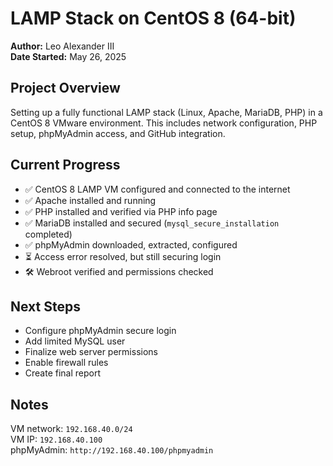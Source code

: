 # LAMP Stack on CentOS 8 (64-bit)

**Author:** Leo Alexander III  
**Date Started:** May 26, 2025

## Project Overview
Setting up a fully functional LAMP stack (Linux, Apache, MariaDB, PHP) in a CentOS 8 VMware environment. This includes network configuration, PHP setup, phpMyAdmin access, and GitHub integration.

## Current Progress
- ✅ CentOS 8 LAMP VM configured and connected to the internet
- ✅ Apache installed and running
- ✅ PHP installed and verified via PHP info page
- ✅ MariaDB installed and secured (`mysql_secure_installation` completed)
- ✅ phpMyAdmin downloaded, extracted, configured
- ⏳ Access error resolved, but still securing login
- 🛠️ Webroot verified and permissions checked

## Next Steps
- Configure phpMyAdmin secure login
- Add limited MySQL user
- Finalize web server permissions
- Enable firewall rules
- Create final report

## Notes
VM network: `192.168.40.0/24`  
VM IP: `192.168.40.100`  
phpMyAdmin: `http://192.168.40.100/phpmyadmin`


